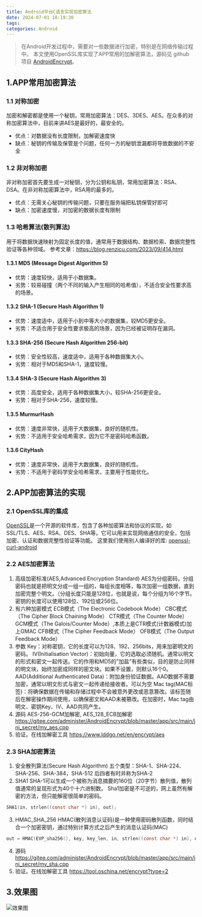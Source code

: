 ```yaml
---
title: Android平台C语言实现加密算法
date: 2024-07-01 18:19:20
tags: 
categories: Android
---
```


> 在Android开发过程中，需要对一些数据进行加密，特别是在网络传输过程中。
本文使用OpenSSL库实现了APP常用的加解密算法，源码见 github 项目 [AndroidEncrypt](https://github.com/yadiq/AndroidEncrypt)。


## 1.APP常用加密算法

### 1.1 对称加密 
加密和解密都是使用一个秘钥，常用加密算法：DES、3DES、AES。在众多的对称加密算法中，目前来讲AES是最好的，最安全的。
+ 优点：对数据没有长度限制，加解密速度快
+ 缺点：秘钥的传输及保管是个问题，任何一方的秘钥泄漏都将导致数据的不安全

### 1.2 非对称加密 
非对称加密首先要生成一对秘钥，分为公钥和私钥，常用加密算法：RSA、DSA。在非对称加密算法中，RSA用的最多的。
+ 优点：无需关心秘钥的传输问题，只要在服务端把私钥保管好即可
+ 缺点：加密速度慢，对加密的数据长度有限制

### 1.3 哈希算法(散列算法)

用于将数据快速映射为固定长度的值，通常用于数据结构、数据检索、数据完整性验证等各种领域。
参考文章：https://blog.renzicu.com/2023/09/414.html

#### 1.3.1 MD5 (Message Digest Algorithm 5)
+ 优势：速度较快，适用于小数据集。
+ 劣势：较易碰撞（两个不同的输入产生相同的哈希值），不适合安全性要求高的场景。
#### 1.3.2 SHA-1 (Secure Hash Algorithm 1)
+ 优势：速度适中，适用于小到中等大小的数据集，较MD5更安全。
+ 劣势：不适合用于安全性要求极高的场景，因为已经被证明存在漏洞。
#### 1.3.3 SHA-256 (Secure Hash Algorithm 256-bit)
+ 优势：安全性较高，速度适中，适用于各种数据集大小。
+ 劣势：相对于MD5和SHA-1，速度较慢。
#### 1.3.4 SHA-3 (Secure Hash Algorithm 3)
+ 优势：高度安全，适用于各种数据集大小，较SHA-256更安全。
+ 劣势：相对于SHA-256，速度较慢。
#### 1.3.5 MurmurHash
+ 优势：速度非常快，适用于大数据集，良好的随机性。
+ 劣势：不适用于安全哈希需求，因为它不是密码哈希函数。
#### 1.3.6 CityHash
+ 优势：速度非常快，适用于大数据集，良好的随机性。
+ 劣势：不适用于密码学安全哈希需求，主要用于性能优化。

## 2.APP加密算法的实现

### 2.1 OpenSSL库的集成

[OpenSSL](https://www.openssl.org/source/)是一个开源的软件库，包含了各种加密算法和协议的实现，如SSL/TLS、AES、RSA、DES、SHA等。它可以用来实现网络通信的安全，包括加密、认证和数据完整性验证等功能。
这里我们使用别人编译好的库: [openssl-curl-android](https://github.com/robertying/openssl-curl-android)

### 2.2 AES加密算法

1. 高级加密标准(AES,Advanced Encryption Standard)
AES为分组密码，分组密码也就是把明文分成一组一组的，每组长度相等，每次加密一组数据，直到加密完整个明文。（分组长度只能是128位，也就是说，每个分组为16个字节。密钥的长度可以使用128位、192位或256位。
2. 有六种加密模式
ECB模式（The Electronic Codebook Mode）
CBC模式（The Cipher Block Chaining Mode）
CTR模式（The Counter Mode）
GCM模式（The Galois/Counter Mode）,本质上是CTR模式(计数器模式)加上GMAC
CFB模式（The Cipher Feedback Mode）
OFB模式（The Output Feedback Mode）
3. 参数
Key：对称密钥，它的长度可以为128、192、256bits，用来加密明文的密码。
IV(Initialisation Vector)：初始向量，它的选取必须随机。通常以明文的形式和密文一起传送。它的作用和MD5的”加盐”有些类似，目的是防止同样的明文块，始终加密成同样的密文块。如果不设置，则默认16个0。
AAD(Additional Authenticated Data)：附加身份验证数据。AAD数据不需要加密，通常以明文形式与密文一起传递给接收者。可以为空
Mac tag(MAC标签)：将确保数据在传输和存储过程中不会被意外更改或恶意篡改。该标签随后在解密操作期间使用，以确保密文和AAD未被篡改。在加密时，Mac tag由明文、密钥Key、IV、AAD共同产生。
4. 源码
AES-256-GCM加解密, AES_128_ECB加解密
https://gitee.com/administer/AndroidEncrypt/blob/master/app/src/main/jni_secret/my_aes.cpp
5. 验证。在线加解密工具
https://www.lddgo.net/en/encrypt/aes

### 2.3 SHA加密算法

1. 安全散列算法(Secure Hash Algorithm)
五个类型：SHA-1、SHA-224、SHA-256、SHA-384，SHA-512
后四者有时并称为SHA-2
2. SHA1
SHA-1可以生成一个被称为消息摘要的160位（20字节）散列值，散列值通常的呈现形式为40个十六进制数。
Sha1加密是不可逆的，网上虽然有解密的方法，但只能解密很简单的密码。
```c
SHA1(in, strlen((const char *) in), out);
```
3. HMAC_SHA_256
HMAC(散列消息认证码)是一种使用密码散列函数，同时结合一个加密密钥，通过特别计算方式之后产生的消息认证码(MAC)
```c
out = HMAC(EVP_sha256(), key, key_len, in, strlen((const char *) in), out, &outLen);
```
4. 源码
https://gitee.com/administer/AndroidEncrypt/blob/master/app/src/main/jni_secret/my_sha.cpp
5. 验证。在线加解密工具
https://tool.oschina.net/encrypt?type=2

## 3.效果图

![效果图](/images/AndroidEncrypt.awebp)
